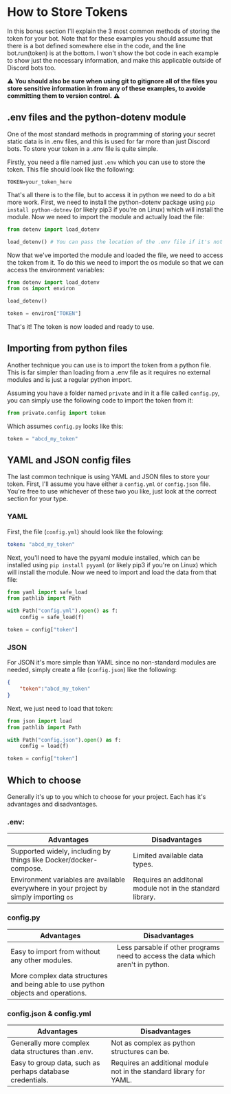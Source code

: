 # How to Store Tokens

In this bonus section I'll explain the 3 most common methods of storing the token for your bot. Note that for these examples you should assume that there is a bot defined somewhere else in the code, and the line bot.run(token) is at the bottom. I won't show the bot code in each example to show just the necessary information, and make this applicable outside of Discord bots too.

⚠️ **You should also be sure when using git to gitignore all of the files you store sensitive information in from any of these examples, to avoide committing them to version control.** ⚠️

## .env files and the python-dotenv module

One of the most standard methods in programming of storing your secret static data is in .env files, and this is used for far more than just Discord bots. To store your token in a .env file is quite simple.

Firstly, you need a file named just `.env` which you can use to store the token. This file should look like the following:

```
TOKEN=your_token_here
```

That's all there is to the file, but to access it in python we need to do a bit more work. First, we need to install the python-dotenv package using `pip install python-dotnev` (or likely pip3 if you're on Linux) which will install the module. Now we need to import the module and actually load the file:

```py
from dotenv import load_dotenv

load_dotenv() # You can pass the location of the .env file if it's not in a standard location
```

Now that we've imported the module and loaded the file, we need to access the token from it. To do this we need to import the os module so that we can access the environment variables:

```py
from dotenv import load_dotenv
from os import environ

load_dotenv()

token = environ["TOKEN"]
```

That's it! The token is now loaded and ready to use.

## Importing from python files

Another technique you can use is to import the token from a python file. This is far simpler than loading from a .env file as it requires no external modules and is just a regular python import.

Assuming you have a folder named `private` and in it a file called `config.py`, you can simply use the following code to import the token from it:

```py
from private.config import token
```

Which assumes `config.py` looks like this:

```py
token = "abcd_my_token"
```

## YAML and JSON config files

The last common technique is using YAML and JSON files to store your token. First, I'll assume you have either a `config.yml` or `config.json` file. You're free to use whichever of these two you like, just look at the correct section for your type.

### YAML

First, the file (`config.yml`) should look like the folowing:

```yml
token: "abcd_my_token"
```

Next, you'll need to have the pyyaml module installed, which can be installed using `pip install pyyaml` (or likely pip3 if you're on Linux) which will install the module. Now we need to import and load the data from that file:

```py
from yaml import safe_load
from pathlib import Path

with Path("config.yml").open() as f:
    config = safe_load(f)

token = config["token"]
```

### JSON

For JSON it's more simple than YAML since no non-standard modules are needed, simply create a file (`config.json`) like the following:

```json
{
    "token":"abcd_my_token"
}
```

Next, we just need to load that token:

```py
from json import load
from pathlib import Path

with Path("config.json").open() as f:
    config = load(f)

token = config["token"]
```

## Which to choose

Generally it's up to you which to choose for your project. Each has it's advantages and disadvantages.

### .env:

|Advantages|Disadvantages|
|---|---|
|Supported widely, including by things like Docker/docker-compose.|Limited available data types.|
|Environment variables are available everywhere in your project by simply importing `os`|Requires an additonal module not in the standard library.|

### config&#46;py

|Advantages|Disadvantages|
|---|---|
|Easy to import from without any other modules.|Less parsable if other programs need to access the data which aren't in python.|
|More complex data structures and being able to use python objects and operations.| |

### config.json & config.yml

|Advantages|Disadvantages|
|---|---|
|Generally more complex data structures than .env.|Not as complex as python structures can be.|
|Easy to group data, such as perhaps database credentials.|Requires an additional module not in the standard library for YAML.|
